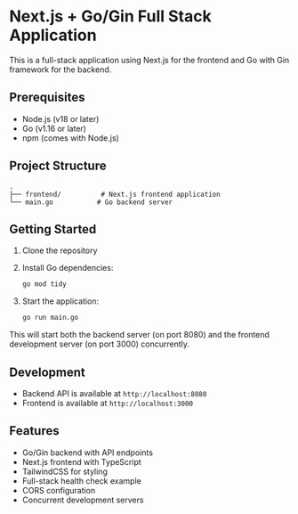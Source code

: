 # Next.js + Go/Gin Full Stack Application

This is a full-stack application using Next.js for the frontend and Go with Gin framework for the backend.

## Prerequisites

- Node.js (v18 or later)
- Go (v1.16 or later)
- npm (comes with Node.js)

## Project Structure

```
.
├── frontend/          # Next.js frontend application
└── main.go           # Go backend server
```

## Getting Started

1. Clone the repository
2. Install Go dependencies:
   ```bash
   go mod tidy
   ```

3. Start the application:
   ```bash
   go run main.go
   ```

This will start both the backend server (on port 8080) and the frontend development server (on port 3000) concurrently.

## Development

- Backend API is available at `http://localhost:8080`
- Frontend is available at `http://localhost:3000`

## Features

- Go/Gin backend with API endpoints
- Next.js frontend with TypeScript
- TailwindCSS for styling
- Full-stack health check example
- CORS configuration
- Concurrent development servers 